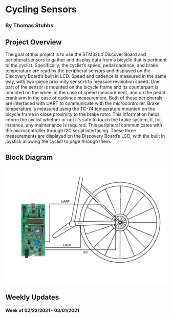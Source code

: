 # Cycling Sensors
### By Thomas Stubbs

## Project Overview
  The goal of this project is to use the STM32L4 Discover Board and peripheral sensors to gather and display data from a bicycle that is pertinent to the cyclist. Specifically, the cyclist’s speed, pedal cadence, and brake temperature are read by the peripheral sensors and displayed on the Discovery Board’s built in LCD. 
  Speed and cadence is measured in the same way, with two-piece proximity sensors to measure revolution speed. One part of the sensor is mounted on the bicycle frame and its counterpart is mounted on the wheel in the case of speed measurement, and on the pedal crank arm in the case of cadence measurement. Both of these peripherals are interfaced with UART to communicate with the microcontroller.
  Brake temperature is measured using the TC-74 temperature mounted on the bicycle frame in close proximity to the brake rotor. This information helps inform the cyclist whether or not it’s safe to touch the brake system, if, for instance, any maintenance is required. This peripheral communicates with the microcontroller through I2C serial interfacing.
  These three measurements are displayed on the Discovery Board’s LCD, with the built in joystick allowing the cyclist to page through them.

## Block Diagram
![Block Diagram](/images/CyclingSensorsBlockDiagram.jpeg)

## Weekly Updates
#### Week of 02/22/2021 - 03/01/2021
